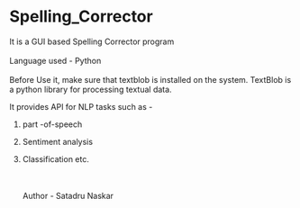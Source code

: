 # Spelling_Corrector
It is a GUI based Spelling Corrector program
<br></br>
Language used - Python
<br></br>
Before Use it, make sure that textblob is installed on the system. TextBlob is a python library for processing textual data.<p>It provides API for NLP tasks such as -<p>
1. part -of-speech<p>
2. Sentiment analysis<p>
3. Classification  etc.<p>
<br></br>
Author - Satadru Naskar

